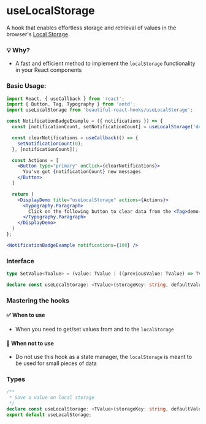 # useLocalStorage

A hook that enables effortless storage and retrieval of values in the
browser's [Local Storage](https://developer.mozilla.org/en-US/docs/Web/API/Window/localStorage).

### 💡 Why?

- A fast and efficient method to implement the `localStorage` functionality in your React components

### Basic Usage:

```jsx harmony
import React, { useCallback } from 'react';
import { Button, Tag, Typography } from 'antd';
import useLocalStorage from 'beautiful-react-hooks/useLocalStorage';

const NotificationBadgeExample = ({ notifications }) => {
  const [notificationCount, setNotificationCount] = useLocalStorage('demo-notification-count', notifications);

  const clearNotifications = useCallback(() => {
    setNotificationCount(0);
  }, [notificationCount]);

  const Actions = [
    <Button type="primary" onClick={clearNotifications}>
      You've got {notificationCount} new messages
    </Button>
  ]

  return (
    <DisplayDemo title="useLocalStorage" actions={Actions}>
      <Typography.Paragraph>
        Click on the following button to clear data from the <Tag>demo-notification-count</Tag> local storage key.
      </Typography.Paragraph>
    </DisplayDemo>
  )
};

<NotificationBadgeExample notifications={100} />
```

### Interface

```typescript
type SetValue<TValue> = (value: TValue | ((previousValue: TValue) => TValue)) => void

declare const useLocalStorage: <TValue>(storageKey: string, defaultValue?: any) => [TValue, SetValue<TValue>]
```

### Mastering the hooks

#### ✅ When to use

- When you need to get/set values from and to the `localStorage`

#### 🛑 When not to use

- Do not use this hook as a state manager, the `localStorage` is meant to be used for small pieces of data

<!-- Types -->
### Types
    
```typescript static
/**
 * Save a value on local storage
 */
declare const useLocalStorage: <TValue>(storageKey: string, defaultValue?: any) => [TValue | null, (value: TValue | ((previousValue: TValue) => TValue)) => void];
export default useLocalStorage;

```
<!-- Types:end -->